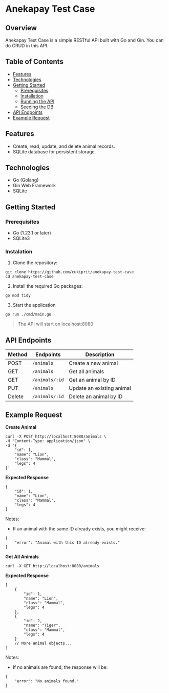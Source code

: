 # Anekapay Test Case

## Overview

Anekapay Test Case is a simple RESTful API built with Go and Gin. You can do CRUD in this API.

## Table of Contents

- [Features](#features)
- [Technologies](#technologies)
- [Getting Started](#getting-started)
  - [Prerequisites](#prerequisites)
  - [Installation](#installation)
  - [Running the API](#running-the-api)
  - [Seeding the DB](#seeding-the-db)
- [API Endpoints](#api-endpoints)
- [Example Request](#example-request)

## Features

- Create, read, update, and delete animal records.
- SQLite database for persistent storage.

## Technologies

- Go (Golang)
- Gin Web Framework
- SQLite

## Getting Started

### Prerequisites

- Go (1.23.1 or later)
- SQLite3

### Instalation

1. Clone the repository:

```
git clone https://github.com/cukiprit/anekapay-test-case
cd anekapay-test-case
```

2. Install the required Go packages:

```
go mod tidy
```

3. Start the application

```
go run ./cmd/main.go
```

> The API will start on localhost:8080

## API Endpoints

| Method | Endpoints      | Description               |
| ------ | -------------- | ------------------------- |
| POST   | `/animals`     | Create a new animal       |
| GET    | `/animals`     | Get all animals           |
| GET    | `/animals/:id` | Get an animal by ID       |
| PUT    | `/animals`     | Update an existing animal |
| Delete | `/animals/:id` | Delete an animal by ID    |

## Example Request

**Create Animal**

```
curl -X POST http://localhost:8080/animals \
-H "Content-Type: application/json" \
-d '{
    "id": 1,
    "name": "Lion",
    "class": "Mammal",
    "legs": 4
}'
```

**Expected Response**

```
{
    "id": 1,
    "name": "Lion",
    "class": "Mammal",
    "legs": 4
}
```

Notes:

- If an animal with the same ID already exists, you might receive:

```
{
    "error": "Animal with this ID already exists."
}
```

**Get All Animals**

```
curl -X GET http://localhost:8080/animals
```

**Expected Response**

```
[
    {
        "id": 1,
        "name": "Lion",
        "class": "Mammal",
        "legs": 4
    },
    {
        "id": 2,
        "name": "Tiger",
        "class": "Mammal",
        "legs": 4
    }
    // More animal objects...
]
```

Notes:

- If no animals are found, the response will be:

```
{
    "error": "No animals found."
}
```

